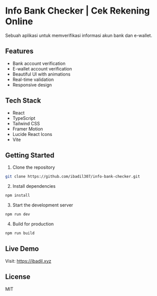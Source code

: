 # Info Bank Checker | Cek Rekening Online

Sebuah aplikasi untuk memverifikasi informasi akun bank dan e-wallet.

## Features

- Bank account verification
- E-wallet account verification
- Beautiful UI with animations
- Real-time validation
- Responsive design

## Tech Stack

- React
- TypeScript
- Tailwind CSS
- Framer Motion
- Lucide React Icons
- Vite

## Getting Started

1. Clone the repository
```bash
git clone https://github.com/ibadil307/info-bank-checker.git
```

2. Install dependencies
```bash
npm install
```

3. Start the development server
```bash
npm run dev
```

4. Build for production
```bash
npm run build
```

## Live Demo

Visit: https://ibadil.xyz

## License

MIT
